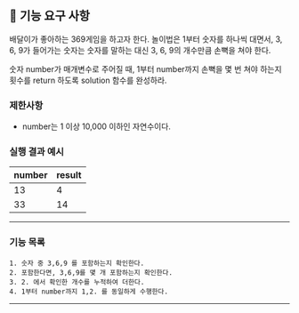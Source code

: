 ## 🚀 기능 요구 사항

배달이가 좋아하는 369게임을 하고자 한다. 놀이법은 1부터 숫자를 하나씩 대면서, 3, 6, 9가 들어가는 숫자는 숫자를 말하는 대신 3, 6, 9의 개수만큼 손뼉을 쳐야 한다.

숫자 number가 매개변수로 주어질 때, 1부터 number까지 손뼉을 몇 번 쳐야 하는지 횟수를 return 하도록 solution 함수를 완성하라.

### 제한사항

- number는 1 이상 10,000 이하인 자연수이다.

### 실행 결과 예시

| number | result |
| --- | --- |
| 13 | 4 |
| 33 | 14 |

---
  
### 기능 목록
    1. 숫자 중 3,6,9 를 포함하는지 확인한다.
    2. 포함한다면, 3,6,9를 몇 개 포함하는지 확인한다.
    3. 2. 에서 확인한 개수를 누적하여 더한다.
    4. 1부터 number까지 1,2. 를 동일하게 수행한다.

---

